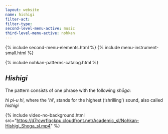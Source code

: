 ```yaml
---
layout: website
name: hishigi
filter-act:
filter-type:
second-level-menu-active: music
third-level-menu-active: nohkan
---
```


{% include second-menu-elements.html %}
{% include menu-instrument-small.html %}

<main class="page-content">
<div class="wrapper sidebar-contents">
  <aside class="sidebar-contents__table">
    {% include nohkan-patterns-catalog.html %}
  </aside>
  <section class="sidebar-contents__section">
  <div class="text-container">
    <h2><em>Hishigi</em></h2>
    <p>The pattern consists of one phrase with the following <em>shōga</em>:</p><p>
<em>hi pi-u hi</em>, where the '<em>hi</em>', stands for the highest (‘shrilling’) sound, also called <em>hishigi</em></p>

{% include video-no-background.html
  src="https://d7rcwrflqckpu.cloudfront.net/Academic_sl/Nohkan-Hishigi_Shoga_sl.mp4"
%}
  </div>
  </section>
  </div>
</main>
